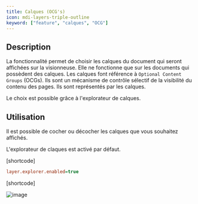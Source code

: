 ```yaml
---
title: Calques (OCG's)
icon: mdi-layers-triple-outline
keyword: ["feature", "calques", "OCG"]
---
```


## Description

La fonctionnalité permet de choisir les calques du document qui seront affichées sur la visionneuse.
Elle ne fonctionne que sur les documents qui possèdent des calques.
Les calques font référence à `Optional Content Groups` (OCGs). Ils sont un mécanisme de contrôle sélectif de la visibilité du contenu des pages. 
Ils sont représentés par les calques. 

Le choix est possible grâce à l'explorateur de calques.

## Utilisation

Il est possible de cocher ou décocher les calques que vous souhaitez affichés.

L'explorateur de claques est activé par défaut. 

[shortcode]

```cfg
layer.explorer.enabled=true
```

[shortcode]


![image]([shortcode])
